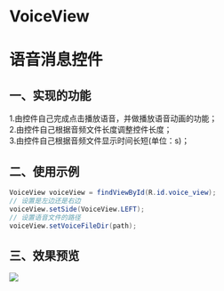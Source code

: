 # VoiceView
语音消息控件
==========

一、实现的功能
----------
1.由控件自己完成点击播放语音，并做播放语音动画的功能；<br>
2.由控件自己根据音频文件长度调整控件长度；<br>
3.由控件自己根据音频文件显示时间长短(单位：s)；<br>

二、使用示例
----------
```Java
VoiceView voiceView = findViewById(R.id.voice_view);
// 设置是左边还是右边
voiceView.setSide(VoiceView.LEFT);
// 设置语音文件的路径
voiceView.setVoiceFileDir(path);
```
三、效果预览
----------
![](https://github.com/weiyalong1025/VoiceView/blob/master/screenshot/S70427-143244.jpg)  

